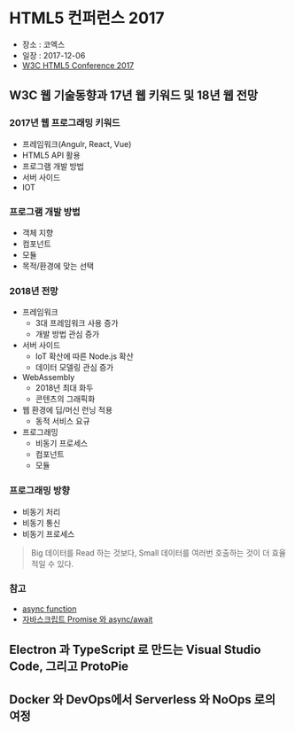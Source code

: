 # HTML5 컨퍼런스 2017

 - 장소 : 코엑스
 - 일장 : 2017-12-06
 - [W3C HTML5 Conference 2017](https://onoffmix.com/event/119375)


## W3C 웹 기술동향과 17년 웹 키워드 및 18년 웹 전망

### 2017년 웹 프로그래밍 키워드
  - 프레임워크(Angulr, React, Vue)
  - HTML5 API 활용
  - 프로그램 개발 방법
  - 서버 사이드
  - IOT 
  
### 프로그램 개발 방법
  - 객체 지향
  - 컴포넌트
  - 모듈
  - 목적/환경에 맞는 선택 

### 2018년 전망
  - 프레임워크
    - 3대 프레임워크 사용 증가
    - 개발 방법 관심 증가 
  - 서버 사이드 
    - IoT 확산에 따른 Node.js 확산
    - 데이터 모델링 관심 증가 
  - WebAssembly
    - 2018년 최대 화두
    - 콘텐츠의 그래픽화 
  - 웹 환경에 딥/머신 런닝 적용
    - 동적 서비스 요규 
  - 프로그래밍
    - 비동기 프로세스
    - 컴포넌트 
    - 모듈 

### 프로그래밍 방향
  - 비동기 처리 
  - 비동기 통신
  - 비동기 프로세스 

> Big 데이터를 Read 하는 것보다, Small 데이터를 여러번 호출하는 것이 더 효율적일 수 있다.


### 참고

  - [async function](https://developer.mozilla.org/ko/docs/Web/JavaScript/Reference/Statements/async_function)
  - [자바스크립트 Promise 와 async/await](https://jicjjang.github.io/2017/02/05/promise-and-async-await/)



## Electron 과 TypeScript 로 만드는 Visual Studio Code, 그리고 ProtoPie


 
## Docker 와 DevOps에서 Serverless 와 NoOps 로의 여정











